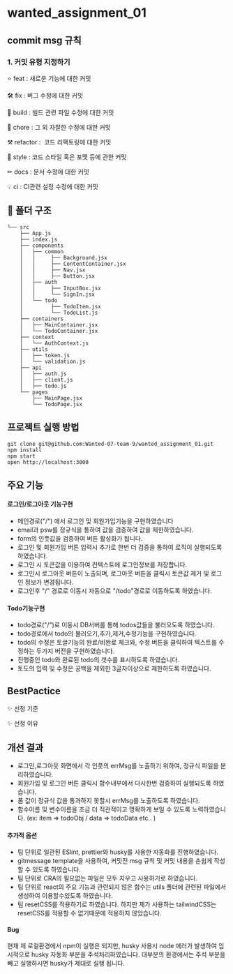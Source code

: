 # wanted_assignment_01  

## commit msg 규칙

### 1. 커밋 유형 지정하기

⭐ feat : 새로운 기능에 대한 커밋

🛠 fix : 버그 수정에 대한 커밋

🧱 build : 빌드 관련 파일 수정에 대한 커밋

👏 chore : 그 외 자잘한 수정에 대한 커밋

⚒ refactor :  코드 리팩토링에 대한 커밋

🎨 style : 코드 스타일 혹은 포맷 등에 관한 커밋

✏ docs : 문서 수정에 대한 커밋

💡 ci : CI관련 설정 수정에 대한 커밋

## 📁 폴더 구조

```
└── src
    ├── App.js
    ├── index.js
    ├── components
    │   ├── common
    │   │     ├── Background.jsx
    │   │     ├── ContentContainer.jsx
    │   │     ├── Nav.jsx
    │   │     ├── Button.jsx
    │   ├── auth    
    │   │     ├── InputBox.jsx
    │   │     └── SignIn.jsx      
    │   └── todo
    │         ├── TodoItem.jsx    
    │         └── TodoList.js
    ├── containers
    │   ├── MainContainer.jsx
    │   └── TodoContainer.jsx  
    ├── context
    │   └── AuthContext.js
    ├── utils
    │   ├── token.js
    │   └── validation.js    
    ├── api
    │   ├── auth.js
    │   ├── client.js    
    │   ├── todo.js    
    └── pages    
        ├── MainPage.jsx    
        └── TodoPage.jsx    
```

## 프로젝트 실행 방법

```
git clone git@github.com:Wanted-07-team-9/wanted_assignment_01.git
npm install
npm start
open http://localhost:3000
```

##  주요 기능

#### 로그인/로그아웃 기능구현
- 메인경로("/") 에서 로그인 및 회원가입기능을 구현하였습니다
- email과 psw를 정규식을 통하여 값을 검증하여 값을 제한하였습니다.
- form의 인풋값을 검증하여 버튼 활성화가 됩니다.
- 로그인 및 회원가입 버튼 입력시 추가로 한번 더 검증을 통하여 로직이 실행되도록 하였습니다.
- 로그인 시 토큰값을 이용하여 컨텍스트에 로그인정보를 저장합니다.
- 로그인시 로그아웃 버튼이 노출되며, 로그아웃 버튼을 클릭시 토큰값 제거 및 로그인 정보가 변경됩니다.
- 로그인후 "/" 경로로 이동시 자동으로 "/todo"경로로 이동하도록 하였습니다.  


#### Todo기능구현

- todo경로("/")로 이동시 DB서버를 통해 todos값들을 불러오도록 하였습니다.
- todo경로에서 todo의 불러오기,추가,제거,수정기능을 구현하였습니다.
- todo의 수정은 토글기능의 완료/비완료 체크와, 수정 버튼을 클릭하여 텍스트를 수정하는 두가지 버전을 구현하였습니다.
- 진행중인 todo와 완료된 todo의 갯수를 표시하도록 하였습니다.
- 토도의 입력 및 수정은 공백을 제외한 3글자이상으로 제한하도록 하였습니다.  


## BestPactice

✨ 선정 기준

✨ 선정 이유

## 개선 결과

- 로그인,로그아웃 화면에서 각 인풋의 errMsg를 노출하기 위하여, 정규식 파일을 분리하였습니다.  
- 회원가입 및 로그인 버튼 클릭시 함수내부에서 다시한번 검증하여 실행되도록 하였습니다.  
- 폼 값이 정규식 값을 통과하지 못할시 errMsg를 노출하도록 하였습니다.
- 함수이름 및 변수이름을 조금 더 직관적이고 명확하게 보일 수 있도록 노력하였습니다. (ex: item => todoObj / data => todoData etc.. )

#### 추가적 옵션
- 팀 단위로 일관된 ESlint, prettier와 husky를 사용한 자동화를 진행하였습니다.
- gitmessage template을 사용하여, 커밋전 msg 규칙 및 커밋 내용을 손쉽게 작성할 수 있도록 하였습니다.
- 팀 단위로 CRA의 필요없는 파일은 모두 지우고 사용하기로 하였습니다.
- 팀 단위로 react의 주요 기능과 관련되지 않은 함수는 utils 폴더에 관련된 파일에서 생성하여 이용할수있도록 하였습니다.
- 팀 resetCSS를 적용하기로 하였습니다. 하지만 제가 사용하는 tailwindCSS는 resetCSS를 적용할 수 없기때문에 적용하지 않았습니다. 

#### Bug
현재 제 로컬환경에서 npm이 실행은 되지만, husky 사용시 node 에러가 발생하여 임시적으로 husky 자동화 부분을 주석처리하였습니다.
대부분의 환경에서는 주석 부분을 빼고 실행하시면 husky가 제대로 실행 됩니다.
